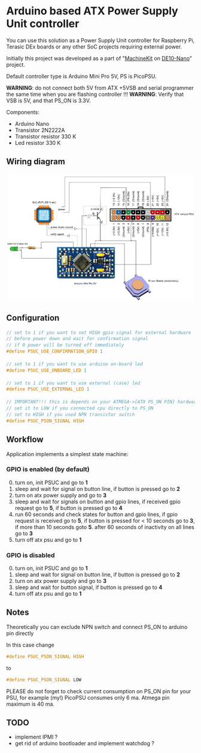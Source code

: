 # Arduino based ATX Power Supply Unit controller

You can use this solution as a Power Supply Unit controller for Raspberry Pi, Terasic DEx boards or any other SoC projects requiring external power.

Initially this project was developed as a part of "[MachineKit](http://www.machinekit.io) on [DE10-Nano](http://de10-nano.terasic.com)" project.

Default controller type is Arduino Mini Pro 5V, PS is PicoPSU.

**WARNING**: do not connect both 5V from ATX +5VSB and serial programmer the same time when you are flashing controller !!!
**WARNING**: Verify that VSB is 5V, and that PS_ON is 3.3V.

Components:

- Arduino Nano
- Transistor 2N2222A
- Transistor resistor 330 K
- Led resistor 330 K

## Wiring diagram
![Simple wiring diagram](wiring_simple.png)

## Configuration

```c
// set to 1 if you want to set HIGH gpio signal for external hardware
// before power down and wait for confirmation signal
// if 0 power will be turned off immediately
#define PSUC_USE_CONFIRMATION_GPIO 1

// set to 1 if you want to use arduino on-board led
#define PSUC_USE_ONBOARD_LED 1

// set to 1 if you want to use external (case) led
#define PSUC_USE_EXTERNAL_LED 1

// IMPORTANT!!! this is depends on your ATMEGA->[ATX PS_ON PIN] hardware implementation
// set it to LOW if you connected cpu directly to PS_ON
// set to HIGH if you used NPN transistor switch
#define PSUC_PSON_SIGNAL HIGH
```

## Workflow
Application implements a simplest state machine:

### GPIO is enabled (by default)
0. turn on, init PSUC and go to **1**
1. sleep and wait for signal on button line, if button is pressed go to **2**
2. turn on atx power supply and go to **3**
3. sleep and wait for signals on button and gpio lines, if received gpio request go to **5**, if button is pressed go to **4**
4. run 60 seconds and check states for button and gpio lines, if gpio request is received go to **5**, if button is pressed for < 10 seconds go to **3**, if more than 10 seconds goto **5**. after 60 seconds of inactivity on all lines go to **3**
5. turn off atx psu and go to **1**

### GPIO is disabled
0. turn on, init PSUC and go to **1**
1. sleep and wait for signal on button line, if button is pressed go to **2**
2. turn on atx power supply and go to **3**
3. sleep and wait for button signal, if button is pressed go to **4**
4. turn off atx psu and go to **1**

## Notes
Theoretically you can exclude NPN switch and connect PS_ON to arduino pin directly

In this case change

```c
#define PSUC_PSON_SIGNAL HIGH
```

to

```c
#define PSUC_PSON_SIGNAL LOW
```

PLEASE do not forget to check current consumption on PS_ON pin for your PSU, for example (my!) PicoPSU consumes only 6 ma. Atmega pin maximum is 40 ma.

## TODO

- implement IPMI ?
- get rid of arduino bootloader and implement watchdog ?
